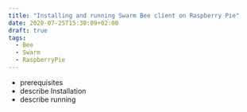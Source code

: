 ```yaml
---
title: "Installing and running Swarm Bee client on Raspberry Pie"
date: 2020-07-25T15:30:09+02:00
draft: true
tags:
  - Bee
  - Swarm
  - RaspberryPie
---
```


- prerequisites
- describe Installation
- describe running
